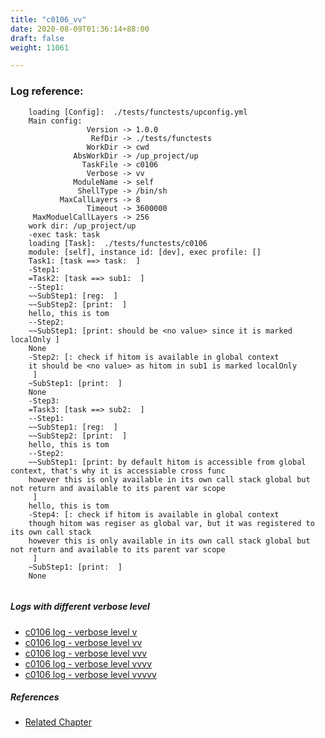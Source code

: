 ```yaml
---
title: "c0106_vv"
date: 2020-08-09T01:36:14+88:00
draft: false
weight: 11061

---
```


### Log reference: <no value>

```
    loading [Config]:  ./tests/functests/upconfig.yml
    Main config:
                 Version -> 1.0.0
                  RefDir -> ./tests/functests
                 WorkDir -> cwd
              AbsWorkDir -> /up_project/up
                TaskFile -> c0106
                 Verbose -> vv
              ModuleName -> self
               ShellType -> /bin/sh
           MaxCallLayers -> 8
                 Timeout -> 3600000
     MaxModuelCallLayers -> 256
    work dir: /up_project/up
    -exec task: task
    loading [Task]:  ./tests/functests/c0106
    module: [self], instance id: [dev], exec profile: []
    Task1: [task ==> task:  ]
    -Step1:
    =Task2: [task ==> sub1:  ]
    --Step1:
    ~~SubStep1: [reg:  ]
    ~~SubStep2: [print:  ]
    hello, this is tom
    --Step2:
    ~~SubStep1: [print: should be <no value> since it is marked localOnly ]
    None
    -Step2: [: check if hitom is available in global context
    it should be <no value> as hitom in sub1 is marked localOnly
     ]
    ~SubStep1: [print:  ]
    None
    -Step3:
    =Task3: [task ==> sub2:  ]
    --Step1:
    ~~SubStep1: [reg:  ]
    ~~SubStep2: [print:  ]
    hello, this is tom
    --Step2:
    ~~SubStep1: [print: by default hitom is accessible from global context, that's why it is accessiable cross func
    however this is only available in its own call stack global but not return and available to its parent var scope
     ]
    hello, this is tom
    -Step4: [: check if hitom is available in global context
    though hitom was regiser as global var, but it was registered to its own call stack
    however this is only available in its own call stack global but not return and available to its parent var scope
     ]
    ~SubStep1: [print:  ]
    None
    
```

##### Logs with different verbose level
* [c0106 log - verbose level v](../../logs/c0106_v)
* [c0106 log - verbose level vv](../../logs/c0106_vv)
* [c0106 log - verbose level vvv](../../logs/c0106_vvv)
* [c0106 log - verbose level vvvv](../../logs/c0106_vvvv)
* [c0106 log - verbose level vvvvv](../../logs/c0106_vvvvv)

##### References
* [Related Chapter](../../vars/c0106)
